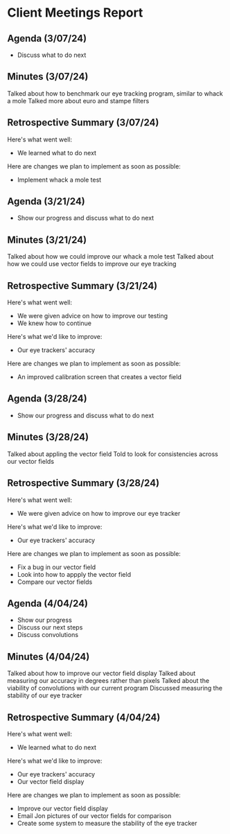 # Client Meetings Report

## Agenda (3/07/24)
 * Discuss what to do next

## Minutes (3/07/24)
Talked about how to benchmark our eye tracking program, similar to whack a mole
Talked more about euro and stampe filters

## Retrospective Summary (3/07/24)
Here's what went well:
  * We learned what to do next
  
Here are changes we plan to implement as soon as possible:
   * Implement whack a mole test

## Agenda (3/21/24)
 * Show our progress and discuss what to do next

## Minutes (3/21/24)
Talked about how we could improve our whack a mole test
Talked about how we could use vector fields to improve our eye tracking

## Retrospective Summary (3/21/24)
Here's what went well:
  * We were given advice on how to improve our testing
  * We knew how to continue

Here's what we'd like to improve:
   * Our eye trackers' accuracy
  
Here are changes we plan to implement as soon as possible:
   * An improved calibration screen that creates a vector field

## Agenda (3/28/24)
 * Show our progress and discuss what to do next

## Minutes (3/28/24)
Talked about appling the vector field
Told to look for consistencies across our vector fields

## Retrospective Summary (3/28/24)
Here's what went well:
  * We were given advice on how to improve our eye tracker

Here's what we'd like to improve:
   * Our eye trackers' accuracy
  
Here are changes we plan to implement as soon as possible:
   * Fix a bug in our vector field
   * Look into how to appply the vector field
   * Compare our vector fields
   
## Agenda (4/04/24)
 * Show our progress
 * Discuss our next steps
 * Discuss convolutions

## Minutes (4/04/24)
Talked about how to improve our vector field display
Talked about measuring our accuracy in degrees rather than pixels
Talked about the viability of convolutions with our current program
Discussed measuring the stability of our eye tracker

## Retrospective Summary (4/04/24)
Here's what went well:
  * We learned what to do next

Here's what we'd like to improve:
   * Our eye trackers' accuracy
   * Our vector field display
  
Here are changes we plan to implement as soon as possible:
   * Improve our vector field display
   * Email Jon pictures of our vector fields for comparison
   * Create some system to measure the stability of the eye tracker